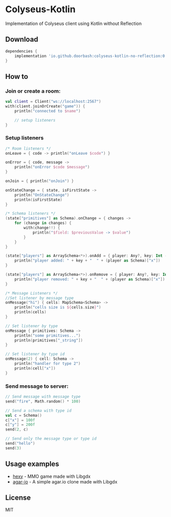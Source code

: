 # Colyseus-Kotlin

Implementation of Colyseus client using Kotlin without Reflection

## Download

```groovy
dependencies {
    implementation 'io.github.doorbash:colyseus-kotlin-no-reflection:0.14.0-alpha'
}
```

## How to

### Join or create a room:

```Kotlin
val client = Client("ws://localhost:2567")
with(client.joinOrCreate("game")) {
    println("connected to $name")

    // setup listeners
}
```

### Setup listeners

```Kotlin
/* Room listeners */
onLeave = { code -> println("onLeave $code") }

onError = { code, message ->
    println("onError $code $message")
}

onJoin = { println("onJoin") }

onStateChange = { state, isFirstState ->
    println("OnStateChange")
    println(isFirstState)
}

/* Schema listeners */
(state["primitives"] as Schema).onChange = { changes ->
    for (change in changes) {
        with(change!!) {
            println("$field: $previousValue -> $value")
        }
    }
}

(state["players"] as ArraySchema<*>).onAdd = { player: Any?, key: Int ->
    println("player added: " + key + "  " + (player as Schema)["x"])
}

(state["players"] as ArraySchema<*>).onRemove = { player: Any?, key: Int ->
    println("player removed: " + key + "  " + (player as Schema)["x"])
}

/* Message Listeners */
//Set listener by message type
onMessage("hi") { cells: MapSchema<Schema> ->
    println("cells size is ${cells.size}")
    println(cells)
}

// Set listener by type
onMessage { primitives: Schema ->
    println("some primitives...")
    println(primitives["_string"])
}

// Set listener by type id
onMessage(2) { cell: Schema ->
    println("handler for type 2")
    println(cell["x"])
}
```

### Send message to server:

```Kotlin
// Send message with message type
send("fire", Math.random() * 100)

// Send a schema with type id
val c = Schema()
c["x"] = 100f
c["y"] = 200f
send(2, c)

// Send only the message type or type id
send("hello")
send(3)
```

## Usage examples

- [hexy](https://github.com/doorbash/hexy) - MMO game made with Libgdx
- [agar-io](https://github.com/doorbash/agar-io) - A simple agar.io clone made with Libgdx

## License

MIT
